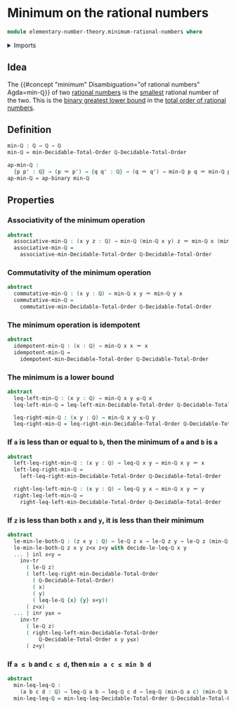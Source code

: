 # Minimum on the rational numbers

```agda
module elementary-number-theory.minimum-rational-numbers where
```

<details><summary>Imports</summary>

```agda
open import elementary-number-theory.decidable-total-order-rational-numbers
open import elementary-number-theory.inequality-rational-numbers
open import elementary-number-theory.rational-numbers
open import elementary-number-theory.strict-inequality-rational-numbers

open import foundation.action-on-identifications-binary-functions
open import foundation.coproduct-types
open import foundation.identity-types
open import foundation.transport-along-identifications

open import order-theory.decidable-total-orders
```

</details>

## Idea

The {{#concept "minimum" Disambiguation="of rational numbers" Agda=min-ℚ}} of
two [rational numbers](elementary-number-theory.rational-numbers.md) is the
[smallest](elementary-number-theory.inequality-rational-numbers.md) rational
number of the two. This is the
[binary greatest lower bound](order-theory.greatest-lower-bounds-posets.md) in
the
[total order of rational numbers](elementary-number-theory.decidable-total-order-rational-numbers.md).

## Definition

```agda
min-ℚ : ℚ → ℚ → ℚ
min-ℚ = min-Decidable-Total-Order ℚ-Decidable-Total-Order

ap-min-ℚ :
  {p p' : ℚ} → (p ＝ p') → {q q' : ℚ} → (q ＝ q') → min-ℚ p q ＝ min-ℚ p' q'
ap-min-ℚ = ap-binary min-ℚ
```

## Properties

### Associativity of the minimum operation

```agda
abstract
  associative-min-ℚ : (x y z : ℚ) → min-ℚ (min-ℚ x y) z ＝ min-ℚ x (min-ℚ y z)
  associative-min-ℚ =
    associative-min-Decidable-Total-Order ℚ-Decidable-Total-Order
```

### Commutativity of the minimum operation

```agda
abstract
  commutative-min-ℚ : (x y : ℚ) → min-ℚ x y ＝ min-ℚ y x
  commutative-min-ℚ =
    commutative-min-Decidable-Total-Order ℚ-Decidable-Total-Order
```

### The minimum operation is idempotent

```agda
abstract
  idempotent-min-ℚ : (x : ℚ) → min-ℚ x x ＝ x
  idempotent-min-ℚ =
    idempotent-min-Decidable-Total-Order ℚ-Decidable-Total-Order
```

### The minimum is a lower bound

```agda
abstract
  leq-left-min-ℚ : (x y : ℚ) → min-ℚ x y ≤-ℚ x
  leq-left-min-ℚ = leq-left-min-Decidable-Total-Order ℚ-Decidable-Total-Order

  leq-right-min-ℚ : (x y : ℚ) → min-ℚ x y ≤-ℚ y
  leq-right-min-ℚ = leq-right-min-Decidable-Total-Order ℚ-Decidable-Total-Order
```

### If `a` is less than or equal to `b`, then the minimum of `a` and `b` is `a`

```agda
abstract
  left-leq-right-min-ℚ : (x y : ℚ) → leq-ℚ x y → min-ℚ x y ＝ x
  left-leq-right-min-ℚ =
    left-leq-right-min-Decidable-Total-Order ℚ-Decidable-Total-Order

  right-leq-left-min-ℚ : (x y : ℚ) → leq-ℚ y x → min-ℚ x y ＝ y
  right-leq-left-min-ℚ =
    right-leq-left-min-Decidable-Total-Order ℚ-Decidable-Total-Order
```

### If `z` is less than both `x` and `y`, it is less than their minimum

```agda
abstract
  le-min-le-both-ℚ : (z x y : ℚ) → le-ℚ z x → le-ℚ z y → le-ℚ z (min-ℚ x y)
  le-min-le-both-ℚ z x y z<x z<y with decide-le-leq-ℚ x y
  ... | inl x<y =
    inv-tr
      ( le-ℚ z)
      ( left-leq-right-min-Decidable-Total-Order
        ( ℚ-Decidable-Total-Order)
        ( x)
        ( y)
        ( leq-le-ℚ {x} {y} x<y))
      ( z<x)
  ... | inr y≤x =
    inv-tr
      ( le-ℚ z)
      ( right-leq-left-min-Decidable-Total-Order
          ℚ-Decidable-Total-Order x y y≤x)
      ( z<y)
```

### If `a ≤ b` and `c ≤ d`, then `min a c ≤ min b d`

```agda
abstract
  min-leq-leq-ℚ :
    (a b c d : ℚ) → leq-ℚ a b → leq-ℚ c d → leq-ℚ (min-ℚ a c) (min-ℚ b d)
  min-leq-leq-ℚ = min-leq-leq-Decidable-Total-Order ℚ-Decidable-Total-Order
```
